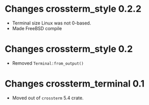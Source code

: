 # Changes crossterm_style 0.2.2
- Terminal size Linux was not 0-based.
- Made FreeBSD compile

# Changes crossterm_style 0.2
- Removed `Terminal:from_output()` 

# Changes crossterm_terminal 0.1 
- Moved out of `crossterm` 5.4 crate. 